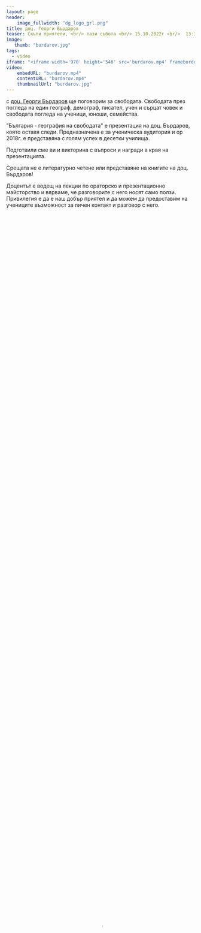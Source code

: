 ```yaml
---
layout: page
header:
    image_fullwidth: "dg_logo_grl.png"
title: доц. Георги Бърдаров
teaser: Скъпи приятели, <br/> тази събота <br/> 15.10.2022г <br/>  13:30 часа <br/> голяма зала ет.1
image:
   thumb: "burdarov.jpg"
tags:
  - video
iframe: "<iframe width='970' height='546' src='burdarov.mp4' frameborder='0' allowfullscreen></iframe>"
video:
    embedURL: "burdarov.mp4"
    contentURL: "burdarov.mp4"
    thumbnailUrl: "burdarov.jpg"
---
```

с [доц. Георги Бърдаров](https://www.facebook.com/profile.php?id=100057117585316&__cft__[0]=AZWJtlQju5ffdhgGTugsOqNsIZOldJtpLl_O7blAbLMz2m-zi63dBQIS_ymb9B8-i_8STeDJec4wz4Oek9Imcog-kZvxBXyvxUSpTaZX014I5xiv4ShZE0_PeNoSOIKsWYppQt70XcSP1PeuNH7rABZ351xFRFHodm56yttbrS3y_nOicbdxwUnY_FLhJtkwgS0&__tn__=-]K-R) ще поговорим за свободата. Свободата през погледа на един географ, демограф, писател, учен и сърцат човек и свободата погледа на ученици, юноши, семейства.
 
"България - география на свободата" е презентация на доц. Бърдаров, която оставя следи.
Предназначена е за ученическа аудитория и ор 2018г. е представяна с голям успех в десетки училища.
 
Подготвили сме ви и викторина с въпроси и награди в края на презентацията.
 
Срещата не е литературно четене или представяне на книгите на доц. Бърдаров!
 
Доцентът е водещ на лекции по ораторско и презентационно майсторство и вярваме, че разговорите с него носят само ползи. Привилегия е да е наш добър приятел и да можем да предоставим на учениците възможност за личен контакт и разговор с него.
 

 <video  class="video-js vjs-default-skin vjs-big-play-centered" poster="{{ site.urlimg }}burdarov.jpg" controls controlsList="nodownload" preload="auto" width="100%" height="100%" data-setup='{}'>
  <source src="{{ site.urlimg }}burdarov.mp4" type='video/mp4'>
</video>
Очакваме ви!

Ръководство на БУ "Дора Габе"

Bulgarische Schule in München "Dora Gabe" e.V.

Hamburger Str. 32, 80809 München


